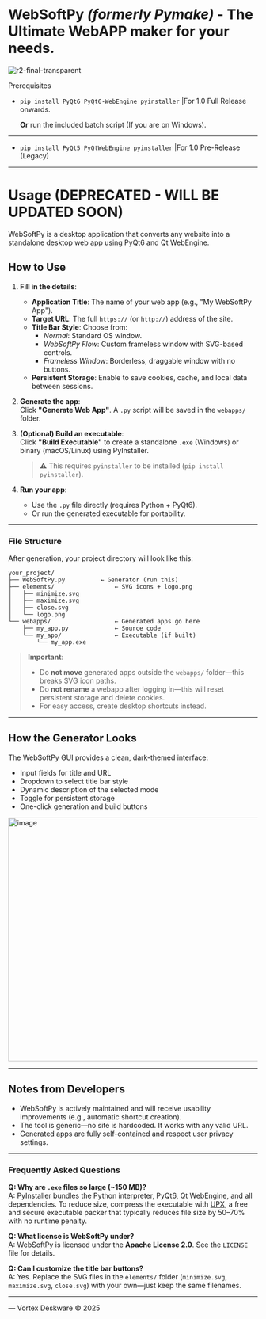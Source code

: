 # WebSoftPy _(formerly Pymake)_ - The Ultimate WebAPP maker for your needs.

![r2-final-transparent](https://github.com/user-attachments/assets/745fefe2-aa95-4d47-b0c1-d9d9ca625186)

Prerequisites

- ```pip install PyQt6 PyQt6-WebEngine pyinstaller``` |For 1.0 Full Release onwards.

  **Or** run the included batch script (If you are on Windows).

-------------------------------------------------------------------------------------

- ```pip install PyQt5 PyQtWebEngine pyinstaller```  |For 1.0 Pre-Release (Legacy)


---
# Usage (DEPRECATED - WILL BE UPDATED SOON)

WebSoftPy is a desktop application that converts any website into a standalone desktop web app using PyQt6 and Qt WebEngine.

## How to Use

1. **Fill in the details**:  
   - **Application Title**: The name of your web app (e.g., "My WebSoftPy App").  
   - **Target URL**: The full `https://` (or `http://`) address of the site.  
   - **Title Bar Style**: Choose from:
     - *Normal*: Standard OS window.
     - *WebSoftPy Flow*: Custom frameless window with SVG-based controls.
     - *Frameless Window*: Borderless, draggable window with no buttons.
   - **Persistent Storage**: Enable to save cookies, cache, and local data between sessions.

2. **Generate the app**:  
   Click **"Generate Web App"**. A `.py` script will be saved in the `webapps/` folder.

3. **(Optional) Build an executable**:  
   Click **"Build Executable"** to create a standalone `.exe` (Windows) or binary (macOS/Linux) using PyInstaller.  
   > ⚠️ This requires `pyinstaller` to be installed (`pip install pyinstaller`).

4. **Run your app**:  
   - Use the `.py` file directly (requires Python + PyQt6).  
   - Or run the generated executable for portability.

---

### File Structure

After generation, your project directory will look like this:

```
your_project/
├── WebSoftPy.py          ← Generator (run this)
├── elements/                 ← SVG icons + logo.png
│   ├── minimize.svg
│   ├── maximize.svg
│   ├── close.svg
│   └── logo.png
└── webapps/                  ← Generated apps go here
    ├── my_app.py             ← Source code
    └── my_app/               ← Executable (if built)
        └── my_app.exe
```

> **Important**:  
> - Do **not move** generated apps outside the `webapps/` folder—this breaks SVG icon paths.  
> - Do **not rename** a webapp after logging in—this will reset persistent storage and delete cookies.  
> - For easy access, create desktop shortcuts instead.

---

## How the Generator Looks

The WebSoftPy GUI provides a clean, dark-themed interface:

- Input fields for title and URL  
- Dropdown to select title bar style  
- Dynamic description of the selected mode  
- Toggle for persistent storage  
- One-click generation and build buttons  

<img width="582" height="492" alt="image" src="https://github.com/user-attachments/assets/c420e0d0-f01c-4cd6-b59c-3e6691115c18" />


---

## Notes from Developers

- WebSoftPy is actively maintained and will receive usability improvements (e.g., automatic shortcut creation).  
- The tool is generic—no site is hardcoded. It works with any valid URL.  
- Generated apps are fully self-contained and respect user privacy settings.

---

### Frequently Asked Questions

**Q: Why are `.exe` files so large (~150 MB)?**  
A: PyInstaller bundles the Python interpreter, PyQt6, Qt WebEngine, and all dependencies. To reduce size, compress the executable with [UPX](https://upx.github.io/), a free and secure executable packer that typically reduces file size by 50–70% with no runtime penalty.

**Q: What license is WebSoftPy under?**  
A: WebSoftPy is licensed under the **Apache License 2.0**. See the `LICENSE` file for details.

**Q: Can I customize the title bar buttons?**  
A: Yes. Replace the SVG files in the `elements/` folder (`minimize.svg`, `maximize.svg`, `close.svg`) with your own—just keep the same filenames.

---

— Vortex Deskware © 2025

